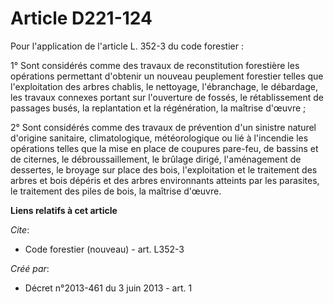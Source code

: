 # Article D221-124

Pour l'application de l'article L. 352-3 du code forestier : 

1° Sont considérés comme des travaux de reconstitution forestière les opérations permettant d'obtenir un nouveau peuplement
forestier telles que l'exploitation des arbres chablis, le nettoyage, l'ébranchage, le débardage, les travaux connexes
portant sur l'ouverture de fossés, le rétablissement de passages busés, la replantation et la régénération, la maîtrise
d'œuvre ; 

2° Sont considérés comme des travaux de prévention d'un sinistre naturel d'origine sanitaire, climatologique, météorologique
ou lié à l'incendie les opérations telles que la mise en place de coupures pare-feu, de bassins et de citernes, le
débroussaillement, le brûlage dirigé, l'aménagement de dessertes, le broyage sur place des bois, l'exploitation et le
traitement des arbres et bois dépéris et des arbres environnants atteints par les parasites, le traitement des piles de bois,
la maîtrise d'œuvre.

**Liens relatifs à cet article**

_Cite_:

  - Code forestier (nouveau) - art. L352-3

_Créé par_:

  - Décret n°2013-461 du 3 juin 2013 - art. 1
